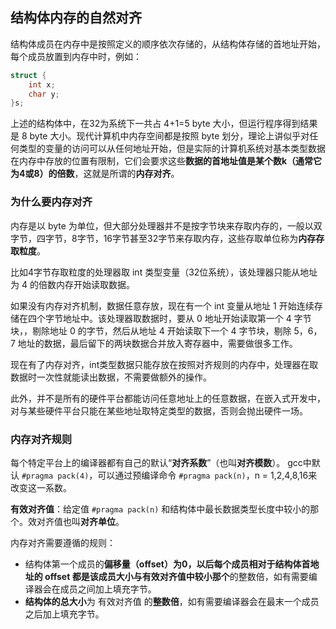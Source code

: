 ## 结构体内存的自然对齐

结构体成员在内存中是按照定义的顺序依次存储的，从结构体存储的首地址开始，每个成员放置到内存中时，例如：

```c
struct {
    int x;
    char y;
}s;
```

上述的结构体中，在32为系统下一共占 4+1=5 byte 大小，但运行程序得到结果是 8 byte 大小。现代计算机中内存空间都是按照 byte 划分，理论上讲似乎对任何类型的变量的访问可以从任何地址开始，但是实际的计算机系统对基本类型数据在内存中存放的位置有限制，它们会要求这些**数据的首地址值是某个数k（通常它为4或8）的倍数**，这就是所谓的**内存对齐**。

### 为什么要内存对齐

内存是以 byte 为单位，但大部分处理器并不是按字节块来存取内存的，一般以双字节，四字节，8字节，16字节甚至32字节来存取内存，这些存取单位称为**内存存取粒度**。

比如4字节存取粒度的处理器取 int 类型变量（32位系统），该处理器只能从地址为 4 的倍数内存开始读取数据。

如果没有内存对齐机制，数据任意存放，现在有一个 int 变量从地址 1 开始连续存储在四个字节地址中。该处理器取数据时，要从 0 地址开始读取第一个 4 字节块，，剔除地址 0 的字节，然后从地址 4 开始读取下一个 4 字节块，剔除 5，6，7 地址的数据，最后留下的两块数据合并放入寄存器中，需要做很多工作。

现在有了内存对齐，int类型数据只能存放在按照对齐规则的内存中，处理器在取数据时一次性就能读出数据，不需要做额外的操作。

此外，并不是所有的硬件平台都能访问任意地址上的任意数据，在嵌入式开发中，对与某些硬件平台只能在某些地址取特定类型的数据，否则会抛出硬件一场。

### 内存对齐规则

每个特定平台上的编译器都有自己的默认“**对齐系数**”（也叫**对齐模数**）。  gcc中默认 `#pragma pack(4)`，可以通过预编译命令 `#pragma pack(n)`，n = 1,2,4,8,16来改变这一系数。 

**有效对齐值**：给定值 `#pragma pack(n)` 和结构体中最长数据类型长度中较小的那个。效对齐值也叫**对齐单位**。

内存对齐需要遵循的规则：

-   结构体第一个成员的**偏移量（offset）**为0，以后每个成员相对于结构体首地址的 offset 都是**该成员大小与有效对齐值中较小那个**的整数倍，如有需要编译器会在成员之间加上填充字节。 
-   **结构体的总大小**为 有效对齐值 的**整数倍**，如有需要编译器会在最末一个成员之后加上填充字节。

